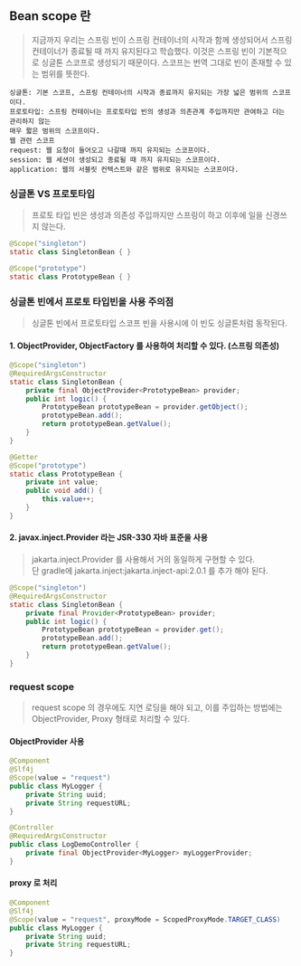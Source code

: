 ## Bean scope 란
> 지금까지 우리는 스프링 빈이 스프링 컨테이너의 시작과 함께 생성되어서 스프링 컨테이너가 종료될 때
까지 유지된다고 학습했다. 이것은 스프링 빈이 기본적으로 싱글톤 스코프로 생성되기 때문이다. 스코프는
번역 그대로 빈이 존재할 수 있는 범위를 뜻한다.

```text
싱글톤: 기본 스코프, 스프링 컨테이너의 시작과 종료까지 유지되는 가장 넓은 범위의 스코프이다.
프로토타입: 스프링 컨테이너는 프로토타입 빈의 생성과 의존관계 주입까지만 관여하고 더는 관리하지 않는
매우 짧은 범위의 스코프이다.
웹 관련 스코프
request: 웹 요청이 들어오고 나갈때 까지 유지되는 스코프이다.
session: 웹 세션이 생성되고 종료될 때 까지 유지되는 스코프이다.
application: 웹의 서블릿 컨텍스트와 같은 범위로 유지되는 스코프이다.
```

### 싱글톤 VS 프로토타입    
> 프로토 타입 빈은 생성과 의존성 주입까지만 스프링이 하고 이후에 일을 신경쓰지 않는다.

```java
@Scope("singleton")
static class SingletonBean { }

@Scope("prototype")
static class PrototypeBean { }
```

### 싱글톤 빈에서 프로토 타입빈을 사용 주의점
> 싱글톤 빈에서 프로토타입 스코프 빈을 사용시에 이 빈도 싱글톤처럼 동작된다.

#### 1. ObjectProvider, ObjectFactory 를 사용하여 처리할 수 있다. (스프링 의존성)

```java
@Scope("singleton")
@RequiredArgsConstructor
static class SingletonBean {
    private final ObjectProvider<PrototypeBean> provider;
    public int logic() {
        PrototypeBean prototypeBean = provider.getObject();
        prototypeBean.add();
        return prototypeBean.getValue();
    }
}

@Getter
@Scope("prototype")
static class PrototypeBean {
    private int value;
    public void add() {
        this.value++;
    }
}
```

#### 2. javax.inject.Provider 라는 JSR-330 자바 표준을 사용
> jakarta.inject.Provider 를 사용해서 거의 동일하게 구현할 수 있다.   
> 단 gradle에 jakarta.inject:jakarta.inject-api:2.0.1 를 추가 해야 된다.

```java
@Scope("singleton")
@RequiredArgsConstructor
static class SingletonBean {
    private final Provider<PrototypeBean> provider;
    public int logic() {
        PrototypeBean prototypeBean = provider.get();
        prototypeBean.add();
        return prototypeBean.getValue();
    }
}
```

### request scope
> request scope 의 경우에도 지연 로딩을 해야 되고, 이를 주입하는 방법에는 ObjectProvider, Proxy 형태로 처리할 수 있다.

#### ObjectProvider 사용 
```java
@Component
@Slf4j
@Scope(value = "request")
public class MyLogger {
    private String uuid;
    private String requestURL;
}

@Controller
@RequiredArgsConstructor
public class LogDemoController {
    private final ObjectProvider<MyLogger> myLoggerProvider;
}
```

#### proxy 로 처리
```java
@Component
@Slf4j
@Scope(value = "request", proxyMode = ScopedProxyMode.TARGET_CLASS)
public class MyLogger {
    private String uuid;
    private String requestURL;
}
```